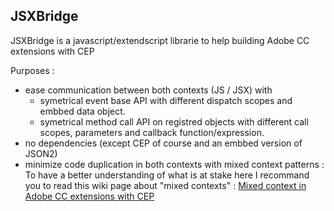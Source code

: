 ## JSXBridge

JSXBridge is a javascript/extendscript librarie to help building Adobe CC extensions with CEP

Purposes :

- ease communication between both contexts (JS / JSX) with
  - symetrical event base API with different dispatch scopes and embbed data object.
  - symetrical method call API on registred objects with different call scopes, parameters and callback function/expression.
- no dependencies (except CEP of course and an embbed version of JSON2)
- minimize code duplication in both contexts with mixed context patterns : To have a better understanding of what is at stake here I recommand you to read this wiki page about "mixed contexts" :
[Mixed context in Adobe CC extensions with CEP](https://github.com/bigarobas/JSXBridge/wiki/Mixed-context-in-Adobe-CC-extensions-with-CEP)

